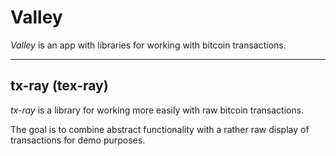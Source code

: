 # Valley 

*Valley* is an app with libraries for working with bitcoin transactions.

---

## tx-ray (tex-ray)
*tx-ray* is a library for working more easily with raw bitcoin transactions. 

The goal is to combine abstract functionality with a rather raw display of transactions for demo purposes.

